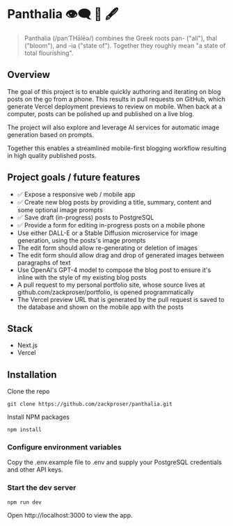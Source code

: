 # Panthalia 👁️‍🗨️ 🎨 🖋️

> Panthalia (/panˈTHālēə/) combines the Greek roots pan- ("all"), thal ("bloom"), and -ia ("state of"). Together they roughly mean "a state of total flourishing".

## Overview
The goal of this project is to enable quickly authoring and iterating on blog posts on the go from a phone. This results in pull requests on GitHub, which generate Vercel deployment previews to review on mobile. When back at a computer, posts can be polished up and published on a live blog.

The project will also explore and leverage AI services for automatic image generation based on prompts.

Together this enables a streamlined mobile-first blogging workflow resulting in high quality published posts.

## Project goals / future features

* ✅ Expose a responsive web / mobile app 
* ✅ Create new blog posts by providing a title, summary, content and some optional image prompts
* ✅ Save draft (in-progress) posts to PostgreSQL
* ✅ Provide a form for editing in-progress posts on a mobile phone 
* Use either DALL-E or a Stable Diffusion microservice for image generation, using the posts's image prompts
* The edit form should allow re-generating or deletion of images
* The edit form should allow drag and drop of generated images between paragraphs of text
* Use OpenAI's GPT-4 model to compose the blog post to ensure it's inline with the style of my existing blog posts
* A pull request to my personal portfolio site, whose source lives at github.com/zackproser/portfolio, is opened programmatically 
* The Vercel preview URL that is generated by the pull request is saved to the database and shown on the mobile app with the posts 

## Stack 
* Next.js
* Vercel

## Installation

Clone the repo

`git clone https://github.com/zackproser/panthalia.git`

Install NPM packages

`npm install`

### Configure environment variables

Copy the .env.example file to .env and supply your PostgreSQL credentials and other API keys.

### Start the dev server

`npm run dev`

Open http://localhost:3000 to view the app.

